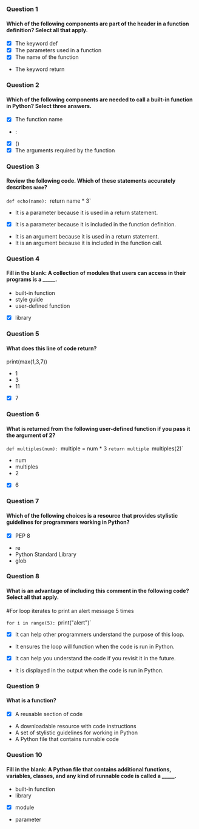 ### Question 1
#### Which of the following components are part of the header in a function definition? Select all that apply.

* [x] The keyword def
* [x] The parameters used in a function
* [x] The name of the function
* The keyword return

### Question 2
#### Which of the following components are needed to call a built-in function in Python? Select three answers.

* [x] The function name
* :
* [x] ()
* [x] The arguments required by the function

### Question 3
#### Review the following code. Which of these statements accurately describes `name`?

`def echo(name):
    `return name * 3`

* It is a parameter because it is used in a return statement.
* [x] It is a parameter because it is included in the function definition.
* It is an argument because it is used in a return statement.
* It is an argument because it is included in the function call.

### Question 4
#### Fill in the blank: A collection of modules that users can access in their programs is a _____.

* built-in function
* style guide
* user-defined function
* [x] library

### Question 5
#### What does this line of code return?

print(max(1,3,7))

* 1
* 3
* 11
* [x] 7

### Question 6
#### What is returned from the following user-defined function if you pass it the argument of 2?

`def multiples(num):
    `multiple = num * 3
    `return multiple
`multiples(2)`

* num
* multiples
* 2
* [x] 6

### Question 7
#### Which of the following choices is a resource that provides stylistic guidelines for programmers working in Python?

* [x] PEP 8
* re
* Python Standard Library
* glob

### Question 8
#### What is an advantage of including this comment in the following code? Select all that apply.

#For loop iterates to print an alert message 5 times

`for i in range(5):
    `print("alert")`

* [x] It can help other programmers understand the purpose of this loop.
* It ensures the loop will function when the code is run in Python.
* [x] It can help you understand the code if you revisit it in the future.
* It is displayed in the output when the code is run in Python.

### Question 9
#### What is a function?

* [x] A reusable section of code
* A downloadable resource with code instructions
* A set of stylistic guidelines for working in Python
* A Python file that contains runnable code

### Question 10
#### Fill in the blank: A Python file that contains additional functions, variables, classes, and any kind of runnable code is called a _____.

* built-in function
* library
* [x] module
* parameter